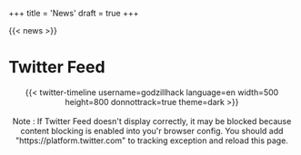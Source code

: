 +++
title = 'News'
draft = true
+++

{{< news >}}

# Twitter Feed

<center>{{< twitter-timeline username=godzillhack language=en width=500 height=800 donnottrack=true theme=dark >}}</center>
<br>
<center>Note : If Twitter Feed doesn't display correctly, it may be blocked because content blocking is enabled into you'r browser config. You should add "https://platform.twitter.com" to tracking exception and reload this page.</center>
